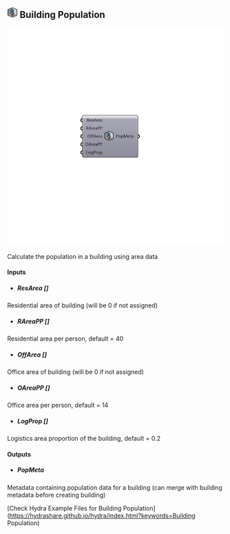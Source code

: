 ## ![](../../images/icons/Building_Population.png) Building Population

![](../../images/components/Building_Population.png)

Calculate the population in a building using area data

#### Inputs
* ##### ResArea []
Residential area of building (will be 0 if not assigned)
* ##### RAreaPP []
Residential area per person, default = 40
* ##### OffArea []
Office area of building (will be 0 if not assigned)
* ##### OAreaPP []
Office area per person, default = 14
* ##### LogProp []
Logistics area proportion of the building, default = 0.2

#### Outputs
* ##### PopMeta
Metadata containing population data for a building (can merge with building metadata before creating building)


[Check Hydra Example Files for Building Population](https://hydrashare.github.io/hydra/index.html?keywords=Building Population)